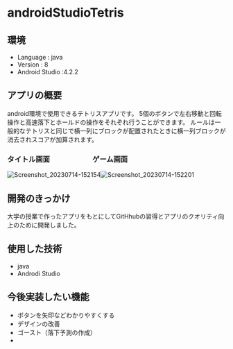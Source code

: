 # androidStudioTetris
## 環境

- Language : java
- Version : 8
- Android Studio :4.2.2

## アプリの概要
android環境で使用できるテトリスアプリです。
5個のボタンで左右移動と回転操作と高速落下とホールドの操作をそれぞれ行うことができます。
ルールは一般的なテトリスと同じで横一列にブロックが配置されたときに横一列ブロックが消去されスコアが加算されます。

### タイトル画面　　　　　　ゲーム画面

![Screenshot_20230714-152154](https://github.com/aoki0911/androidStudioTetris/assets/137476182/2b72f7ff-fb85-4e74-af01-d7d3700a65f7)![Screenshot_20230714-152201](https://github.com/aoki0911/androidStudioTetris/assets/137476182/78d4d670-e9bc-452c-a60a-a4f1c274721e)

## 開発のきっかけ
大学の授業で作ったアプリをもとにしてGitHhubの習得とアプリのクオリティ向上のために開発しました。


## 使用した技術
- java
- Androdi Studio

## 今後実装したい機能
- ボタンを矢印などわかりやすくする
- デザインの改善
- ゴースト（落下予測の作成）
- 


